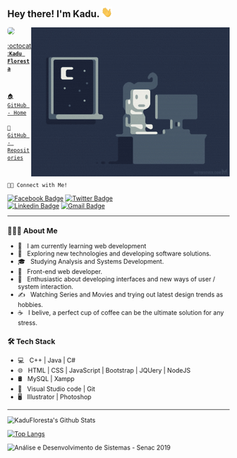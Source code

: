 <h2> Hey there! I'm Kadu. <img src="https://github.com/KaduFloresta/KaduFloresta/blob/main/img/Hi.gif" width="25"></h2>
<img align="right" alt="GIF" src="https://github.com/KaduFloresta/KaduFloresta/blob/main/img/1.gif" width="450"/>

<a href="https://www.linkedin.com/in/kadufloresta/">
 <img style="border-radius: 5px;" src="https://media-exp1.licdn.com/dms/image/C4D03AQFfIeRf3UDQ9Q/profile-displayphoto-shrink_400_400/0?e=1605139200&v=beta&t=vWVjctWELGPrf-DrfqlwmBWjl88lk6ZwKTUJoCIkI_I" width="100px; alt=""/></b>
 
 :octocat:<code><b>Kadu Floresta</b></code></a> 
 
 <br>
 
 <code><a href="https://github.com/KaduFloresta" title="HomeGit">🏠 GitHub - Home</a><br></code><br>
 <code><a href="https://github.com/KaduFloresta?tab=repositories" title="RepoGit">📂 GitHub - Repositories</a><br></code>
 
 <br>

<code>👋🏽 Connect with Me!</code>

[![Facebook Badge](https://img.shields.io/badge/-Kadu_Floresta-lightblue?style=flat-square&logo=Facebook&logoColor=white&link=https://www.facebook.com/kadu.floresta)](https://www.facebook.com/kadu.floresta)
[![Twitter Badge](https://img.shields.io/badge/-@kadu_kururu-1ca0f1?style=flat-square&labelColor=1ca0f1&logo=twitter&logoColor=white&link=https://twitter.com/kadu_kururu)](https://twitter.com/kadu_kururu)
<br>
[![Linkedin Badge](https://img.shields.io/badge/-Kadu_Floresta-blue?style=flat-square&logo=Linkedin&logoColor=white&link=https://www.linkedin.com/in/kadufloresta/)](https://www.linkedin.com/in/kadufloresta/)
[![Gmail Badge](https://img.shields.io/badge/-cefloresta1@gmail.com-c14438?style=flat-square&logo=Gmail&logoColor=white&link=mailto:cefloresta1@gmail.com)](mailto:cefloresta1@gmail.com)

<hr>
 
 <h3> 👨🏻‍💻 About Me </h3>

- 🔭 &nbsp; I am currently learning web development
- 🤔 &nbsp; Exploring new technologies and developing software solutions.
- 🎓 &nbsp; Studying Analysis and Systems Development.
- 💼 &nbsp; Front-end web developer.
- 🌱 &nbsp; Enthusiastic about developing interfaces and new ways of user / system interaction.
- ✍️ &nbsp; Watching Series and Movies and trying out latest design trends as hobbies.
- ☕ &nbsp; I belive, a perfect cup of coffee can be the ultimate solution for any stress. 

<h3>🛠 Tech Stack</h3>

- 💻 &nbsp; C++ | Java | C# 
- 🌐 &nbsp; HTML | CSS | JavaScript | Bootstrap | JQUery | NodeJS
- 🛢 &nbsp; MySQL | Xampp
- 🔧 &nbsp; Visual Studio code | Git
- 🖥 &nbsp; Illustrator | Photoshop

<hr>

<img align="center" src="https://github-readme-stats.vercel.app/api?username=KaduFloresta&include_all_commits=true&count_private=true&show_icons=true&line_height=20&title_color=7A7ADB&icon_color=2234AE&text_color=D3D3D3&bg_color=0,000000,130F40" alt="KaduFloresta's Github Stats">

<br>

[![Top Langs](https://github-readme-stats.vercel.app/api/top-langs/?username=KaduFloresta&layout=compact&text_color=daf7dc&bg_color=151515)](https://github.com/KaduFloresta/github-readme-stats)

![Análise e Desenvolvimento de Sistemas - Senac 2019](https://www.liveondemand.com.br/wp-content/uploads/2019/05/logo-SENAC.png)
